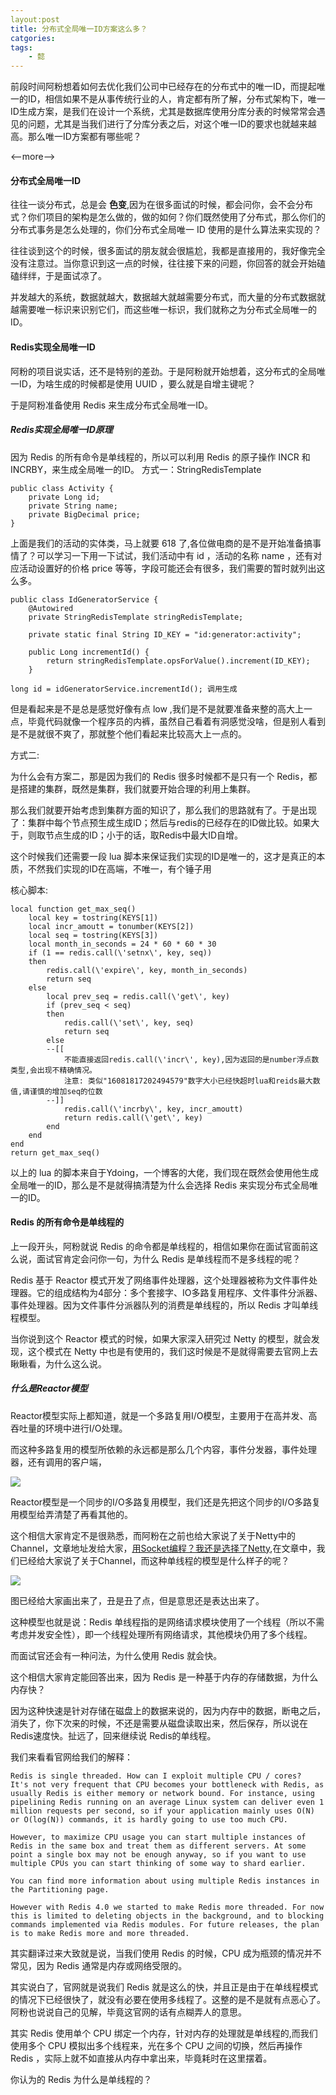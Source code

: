 ```yaml
---
layout:post
title: 分布式全局唯一ID方案这么多？
catgories: 
tags:
    - 懿
---
```


前段时间阿粉想着如何去优化我们公司中已经存在的分布式中的唯一ID，而提起唯一的ID，相信如果不是从事传统行业的人，肯定都有所了解，分布式架构下，唯一ID生成方案，是我们在设计一个系统，尤其是数据库使用分库分表的时候常常会遇见的问题，尤其是当我们进行了分库分表之后，对这个唯一ID的要求也就越来越高。那么唯一ID方案都有哪些呢？

<--more-->

#### 分布式全局唯一ID

往往一谈分布式，总是会 **色变**,因为在很多面试的时候，都会问你，会不会分布式？你们项目的架构是怎么做的，做的如何？你们既然使用了分布式，那么你们的分布式事务是怎么处理的，你们分布式全局唯一 ID 使用的是什么算法来实现的？

往往谈到这个的时候，很多面试的朋友就会很尴尬，我都是直接用的，我好像完全没有注意过。当你意识到这一点的时候，往往接下来的问题，你回答的就会开始磕磕绊绊，于是面试凉了。

并发越大的系统，数据就越大，数据越大就越需要分布式，而大量的分布式数据就越需要唯一标识来识别它们，而这些唯一标识，我们就称之为分布式全局唯一的ID。

#### Redis实现全局唯一ID

阿粉的项目说实话，还不是特别的差劲。于是阿粉就开始想着，这分布式的全局唯一ID，为啥生成的时候都是使用 UUID ，要么就是自增主键呢？

于是阿粉准备使用 Redis 来生成分布式全局唯一ID。

##### Redis实现全局唯一ID原理

因为 Redis 的所有命令是单线程的，所以可以利用 Redis 的原子操作 INCR 和 INCRBY，来生成全局唯一的ID。
方式一：StringRedisTemplate

```
public class Activity {
    private Long id;
    private String name;
    private BigDecimal price;
}
```

上面是我们的活动的实体类，马上就要 618 了,各位做电商的是不是开始准备搞事情了？可以学习一下用一下试试，我们活动中有 id ，活动的名称 name ，还有对应活动设置好的价格 price 等等，字段可能还会有很多，我们需要的暂时就列出这么多。

```
public class IdGeneratorService {
    @Autowired
    private StringRedisTemplate stringRedisTemplate;

    private static final String ID_KEY = "id:generator:activity";

    public Long incrementId() {
        return stringRedisTemplate.opsForValue().increment(ID_KEY);
    }
```

```
long id = idGeneratorService.incrementId(); 调用生成
```

但是看起来是不是总是感觉好像有点 low ,我们是不是就要准备来整的高大上一点，毕竟代码就像一个程序员的内裤，虽然自己看着有洞感觉没啥，但是别人看到是不是就很不爽了，那就整个他们看起来比较高大上一点的。

方式二:

为什么会有方案二，那是因为我们的 Redis 很多时候都不是只有一个 Redis，都是搭建的集群，既然是集群，我们就要开始合理的利用上集群。

那么我们就要开始考虑到集群方面的知识了，那么我们的思路就有了。于是出现了：集群中每个节点预生成生成ID；然后与redis的已经存在的ID做比较。如果大于，则取节点生成的ID；小于的话，取Redis中最大ID自增。

这个时候我们还需要一段 lua 脚本来保证我们实现的ID是唯一的，这才是真正的本质，不然我们实现的ID在高端，不唯一，有个锤子用

核心脚本:

```
local function get_max_seq()
    local key = tostring(KEYS[1])
    local incr_amoutt = tonumber(KEYS[2])
    local seq = tostring(KEYS[3])
    local month_in_seconds = 24 * 60 * 60 * 30
    if (1 == redis.call(\'setnx\', key, seq))
    then
        redis.call(\'expire\', key, month_in_seconds)
        return seq
    else
        local prev_seq = redis.call(\'get\', key)
        if (prev_seq < seq)
        then
            redis.call(\'set\', key, seq)
            return seq
        else
        --[[
            不能直接返回redis.call(\'incr\', key),因为返回的是number浮点数类型,会出现不精确情况。
            注意: 类似"16081817202494579"数字大小已经快超时lua和reids最大数值,请谨慎的增加seq的位数
        --]]
            redis.call(\'incrby\', key, incr_amoutt)
            return redis.call(\'get\', key)
        end
    end
end
return get_max_seq()
```

以上的 lua 的脚本来自于Ydoing，一个博客的大佬，我们现在既然会使用他生成全局唯一的ID，那么是不是就得搞清楚为什么会选择 Redis 来实现分布式全局唯一的ID。

#### Redis 的所有命令是单线程的

上一段开头，阿粉就说 Redis 的命令都是单线程的，相信如果你在面试官面前这么说，面试官肯定会问你一句，为什么 Redis 是单线程而不是多线程的呢？

Redis 基于 Reactor 模式开发了网络事件处理器，这个处理器被称为文件事件处理器。它的组成结构为4部分：多个套接字、IO多路复用程序、文件事件分派器、事件处理器。因为文件事件分派器队列的消费是单线程的，所以 Redis 才叫单线程模型。

当你说到这个 Reactor 模式的时候，如果大家深入研究过 Netty 的模型，就会发现，这个模式在 Netty 中也是有使用的，我们这时候是不是就得需要去官网上去瞅瞅看，为什么这么说。

##### 什么是Reactor模型

Reactor模型实际上都知道，就是一个多路复用I/O模型，主要用于在高并发、高吞吐量的环境中进行I/O处理。

而这种多路复用的模型所依赖的永远都是那么几个内容，事件分发器，事件处理器，还有调用的客户端，

![](http://www.justdojava.com/assets/images/2019/java/image_yi/2021/05-17/1.jpg)

Reactor模型是一个同步的I/O多路复用模型，我们还是先把这个同步的I/O多路复用模型给弄清楚了再看其他的。

这个相信大家肯定不是很熟悉，而阿粉在之前也给大家说了关于Netty中的Channel，文章地址发给大家，[用Socket编程？我还是选择了Netty](https://mp.weixin.qq.com/s/MLZC24_EEi9yGOCC4_hZcA),在文章中，我们已经给大家说了关于Channel，而这种单线程的模型是什么样子的呢？

![](http://www.chuyikeji.cn/image/1.jpg)

图已经给大家画出来了，丑是丑了点，但是意思还是表达出来了。

这种模型也就是说：Redis 单线程指的是网络请求模块使用了一个线程（所以不需考虑并发安全性），即一个线程处理所有网络请求，其他模块仍用了多个线程。

而面试官还会有一种问法，为什么使用 Redis 就会快。

这个相信大家肯定能回答出来，因为 Redis 是一种基于内存的存储数据，为什么内存快？

因为这种快速是针对存储在磁盘上的数据来说的，因为内存中的数据，断电之后，消失了，你下次来的时候，不还是需要从磁盘读取出来，然后保存，所以说在Redis速度快。扯远了，回来继续说 Redis的单线程。

我们来看看官网给我们的解释：

```
Redis is single threaded. How can I exploit multiple CPU / cores?
It's not very frequent that CPU becomes your bottleneck with Redis, as usually Redis is either memory or network bound. For instance, using pipelining Redis running on an average Linux system can deliver even 1 million requests per second, so if your application mainly uses O(N) or O(log(N)) commands, it is hardly going to use too much CPU.

However, to maximize CPU usage you can start multiple instances of Redis in the same box and treat them as different servers. At some point a single box may not be enough anyway, so if you want to use multiple CPUs you can start thinking of some way to shard earlier.

You can find more information about using multiple Redis instances in the Partitioning page.

However with Redis 4.0 we started to make Redis more threaded. For now this is limited to deleting objects in the background, and to blocking commands implemented via Redis modules. For future releases, the plan is to make Redis more and more threaded.
```

其实翻译过来大致就是说，当我们使用 Redis 的时候，CPU 成为瓶颈的情况并不常见，因为 Redis 通常是内存或网络受限的。

其实说白了，官网就是说我们 Redis 就是这么的快，并且正是由于在单线程模式的情况下已经很快了，就没有必要在使用多线程了。这整的是不是就有点恶心了。阿粉也说说自己的见解，毕竟这官网的话有点糊弄人的意思。

其实 Redis 使用单个 CPU 绑定一个内存，针对内存的处理就是单线程的,而我们使用多个 CPU 模拟出多个线程来，光在多个 CPU 之间的切换，然后再操作 Redis ，实际上就不如直接从内存中拿出来，毕竟耗时在这里摆着。

你认为的 Redis 为什么是单线程的？